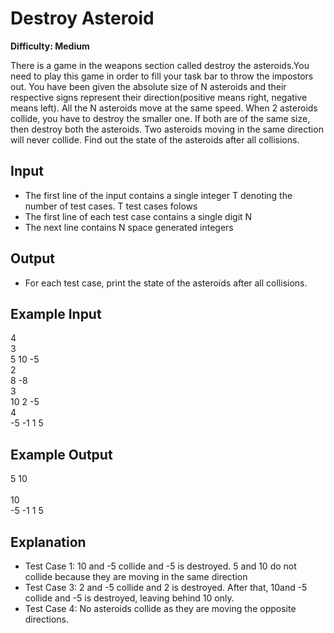 # Destroy Asteroid

**Difficulty: Medium**

There is a game in the weapons section called destroy the asteroids.You need to play this game in order to fill your task bar to throw the impostors out. You have been given the absolute size of N asteroids and their respective signs represent their direction(positive means right, negative means left). All the N asteroids move at the same speed.
When 2 asteroids collide, you have to destroy the smaller one. If both are of the same size, then destroy both the asteroids. Two asteroids moving in the same direction will never collide.
Find out the state of the asteroids after all collisions.

## Input

- The first line of the input contains a single integer T denoting the number of test cases. T test cases folows
- The first line of each test case contains a single digit N
- The next line contains N space generated integers

## Output

- For each test case, print the state of the asteroids after all collisions.

## Example Input

4 <br/>
3 <br/>
5 10 -5 <br/>
2 <br/>
8 -8 <br/>
3 <br/>
10 2 -5 <br/>
4 <br/>
-5 -1 1 5

## Example Output

5 10 <br/>
<br/>
10 <br/>
-5 -1 1 5

## Explanation

- Test Case 1: 10 and -5 collide and -5 is destroyed. 5 and 10 do not collide because they are moving in the same direction
- Test Case 3: 2 and -5 collide and 2 is destroyed. After that, 10and -5 collide and -5 is destroyed, leaving behind 10 only.
- Test Case 4: No asteroids collide as they are moving the opposite directions.
